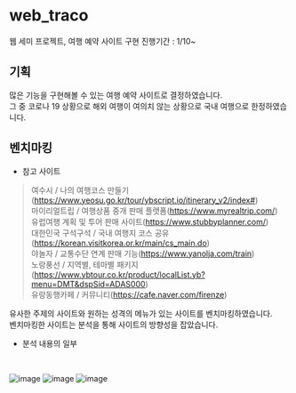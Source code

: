 # web_traco
웹 세미 프로젝트, 여행 예약 사이트 구현
진행기간 : 1/10~


## 기획
많은 기능을 구현해볼 수 있는 여행 예약 사이트로 결정하였습니다. <br>
그 중 코로나 19 상황으로 해외 여행이 여의치 않는 상황으로 국내 여행으로 한정하였습니다.

## 벤치마킹
* 참고 사이트
> 여수시 / 나의 여행코스 만들기(https://www.yeosu.go.kr/tour/ybscript.io/itinerary_v2/index#) <br>
> 마이리얼트립 / 여행상품 중개 판매 플랫폼(https://www.myrealtrip.com/) <br>
> 유럽여행 계획 및 투어 판매 사이트(https://www.stubbyplanner.com/) <br>
> 대한민국 구석구석 / 국내 여행지 코스 공유(https://korean.visitkorea.or.kr/main/cs_main.do) <br>
> 야놀자 / 교통수단 연계 판매 기능(https://www.yanolja.com/train) <br>
> 노랑풍선 / 지역별, 테마별 패키지(https://www.ybtour.co.kr/product/localList.yb?menu=DMT&dspSid=ADAS000) <br>
> 유랑동행카페 / 커뮤니티(https://cafe.naver.com/firenze) <br>

유사한 주제의 사이트와 원하는 성격의 메뉴가 있는 사이트를 벤치마킹하였습니다. <br>
벤치마킹한 사이트는 분석을 통해 사이트의 방향성을 잡았습니다.

* 분석 내용의 일부
<br>

![image](https://user-images.githubusercontent.com/95206325/150711943-5c2bdb47-3336-4a7d-a187-0777d56df473.png)
![image](https://user-images.githubusercontent.com/95206325/150711970-1c7b60c7-0e09-49d4-b0b5-8bf6eea855cd.png)
![image](https://user-images.githubusercontent.com/95206325/150712068-1fb79c98-d8a8-40a2-a0cd-19d840de069c.png)



